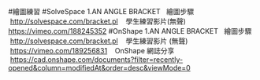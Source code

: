 #繪圖練習
#SolveSpace
  1.AN ANGLE BRACKET
    繪圖步驟  http://solvespace.com/bracket.pl
    學生練習影片(無聲) https://vimeo.com/188245352
#OnShape
  1.AN ANGLE BRACKET
    繪圖步驟  http://solvespace.com/bracket.pl
    學生練習影片 (無聲)  https://vimeo.com/189256831
    OnShape 網誌分享  https://cad.onshape.com/documents?filter=recently-opened&column=modifiedAt&order=desc&viewMode=0
